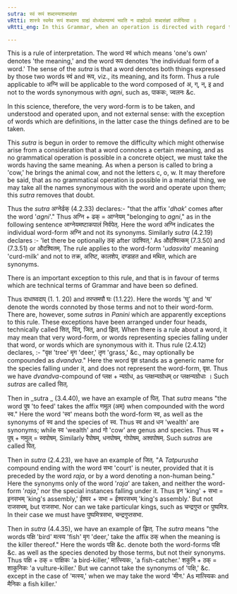 ```yaml
---
sutra: स्वं रूपं शब्दस्याशब्दसंज्ञा
vRtti: शास्त्रे स्वमेव रूपं शब्दस्य ग्राह्यं वोध्यंप्रत्याय्यं भवति न वाह्योऽर्थः शब्दसंज्ञां वर्जयित्वा ॥
vRtti_eng: In this Grammar, when an operation is directed with regard to a word, the individual form of the word possessing meaning is to be understood, except with regard to a word which is a definition.

---
```

This is a rule of interpretation. The word स्वं which means 'one's own' denotes 'the meaning,' and the word रूप denotes 'the individual form of a word.' The sense of the _sutra_ is that a word denotes both things expressed by those two words स्वं and रूप, viz., its meaning, and its form. Thus a rule applicable to अग्नि will be applicable to the word composed of अ, ग्, न्, इ and not to the words synonymous with _agni_, such as, पाककः, ज्वलनः &c.

In this science, therefore, the very word-form is to be taken, and understood and operated upon, and not external sense: with the exception of words which are definitions, in the latter case the things defined are to be taken.

This _sutra_ is begun in order to remove the difficulty which might otherwise arise from a consideration that a word connotes a certain meaning, and as no grammatical operation is possible in a concrete object, we must take the words having the same meaning. As when a person is called to bring a 'cow,' he brings the animal cow, and not the letters c, o, w. It may therefore be said, that as no grammatical operation is possible in a material thing, we may take all the names synonymous with the word and operate upon them; this _sutra_ removes that doubt.

Thus the _sutra_ अग्नेर्ढक् (4.2.33) declares:- "that the affix '_dhak_' comes after the word '_agni_'." Thus अग्नि + ढक् = आग्नेयम् "belonging to _agni_," as in the following sentence आग्नेयमष्टाकपालं निर्वपेत्. Here the word अग्नि indicates the individual word-form अग्नि and not its synonyms. Similarly _sutra_ (4.2.19) declares :- 'let there be optionally ठक् after उदश्वित्.' As औदश्वित्कम् (7.3.50) and (7.3.51) or औदश्वितम्. The rule applies to the word-form '_udasvita_' meaning 'curd-milk' and not to तक्र, अरिष्ट, कालशेप, दण्डाहत and मथित, which are synonyms.

There is an important exception to this rule, and that is in favour of terms which are technical terms of Grammar and have been so defined.

Thus दाधाघ्वदाप् (1. 1. 20) and तरप्तमपौ घः (1.1.22). Here the words 'घु' and 'घ' denote the words connoted by those terms and not to their word-form. There are, however, some _sutras_ in _Panini_ which are apparently exceptions to this rule. These exceptions have been arranged under four heads, technically called सित्, पित्, जित्, and झित्. When there is a rule about a word, it may mean that very word-form, or words representing species falling under that word, or words which are synonymous with it. Thus rule (2.4.12) declares, :- "वृक्ष 'tree' मृग 'deer,' तृण 'grass,' &c., may optionally be compounded as _dvandva_." Here the word वृक्ष stands as a generic name for the species falling under it, and does not represent the word-form, वृक्ष. Thus we have _dvandva_-compound of प्लक्ष + न्यग्रोध, as प्लक्षन्यग्रोधम् or प्लक्षन्यग्रोधाः । Such _sutras_ are called सित्.

Then in _sutra _ (3.4.40), we have an example of पित्. That _sutra_ means "the word पुष 'to feed' takes the affix णमुल (अम्) when compounded with the word स्व." Here the word 'स्व' means both the word-form स्व, as well as the synonyms of स्व and the species of स्व. Thus स्व and धन 'wealth' are synonyms; while स्व 'wealth' and गो 'cow' are genus and species. Thus स्व + पुष् + णमुल् = स्वपोषम्. Similarly रैपोषम्, धनपोषम्, गोपोषम्, अश्वपोषम्. Such _sutras_ are called पित्.

Then in _sutra_ (2.4.23), we have an example of जित्. "A _Tatpurusha_ compound ending with the word सभा 'court' is neuter, provided that it is preceded by the word _raja_, or by a word denoting a non-human being." Here the synonyms only of the word '_raja_' are taken, and neither the word-form '_raja_,' nor the special instances falling under it. Thus इन 'king' + सभा = इनसभम् 'king's assembly,' ईश्वर + सभा = ईश्वरसभम् 'king's assembly.' But not राजसभम्, but राजसभा. Nor can we take particular kings, such as चन्द्रगुप्त or पुष्पमित्र. In their case we must have पुष्पमित्रसभा, चन्द्रगुप्तसभा.

Then in _sutra_ (4.4.35), we have an example of झित्. The _sutra_ means "the words पक्षि 'bird' मत्स्य 'fish' मृग 'deer,' take the affix ठक् when the meaning is the killer thereof." Here the words पक्षि &c. denote both the word-forms पक्षि &c. as well as the species denoted by those terms, but not their synonyms. Thus पक्षि + ठक् = पाक्षिकः 'a bird-killer,' मात्स्यिकः, 'a fish-catcher.' शकुनि + ठक् = शाकुनिकः 'a vulture-killer.' But we cannot take the synonyms of 'पक्षि,' &c. except in the case of 'मत्स्य,' when we may take the word 'मीन.' As मात्स्यिकः and मैनिकः a fish killer.'